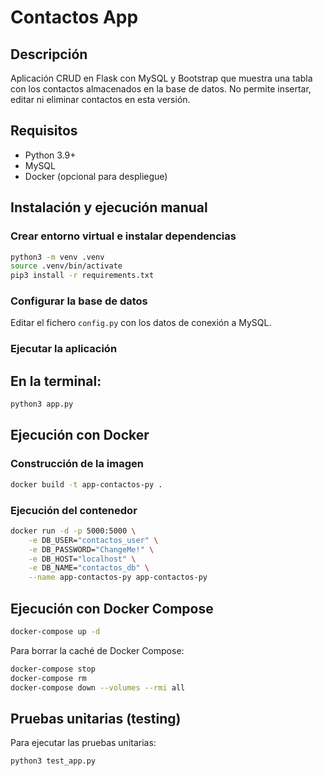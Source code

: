 # Contactos App

## Descripción

Aplicación CRUD en Flask con MySQL y Bootstrap que muestra una tabla con los contactos almacenados en la base de datos. No permite insertar, editar ni eliminar contactos en esta versión.

## Requisitos
- Python 3.9+
- MySQL
- Docker (opcional para despliegue)

## Instalación y ejecución manual

### Crear entorno virtual e instalar dependencias

```bash
python3 -m venv .venv
source .venv/bin/activate
pip3 install -r requirements.txt
```

### Configurar la base de datos

Editar el fichero `config.py` con los datos de conexión a MySQL.

### Ejecutar la aplicación

## En la terminal:

```bash
python3 app.py
```

## Ejecución con Docker

### Construcción de la imagen

```bash
docker build -t app-contactos-py .
```

### Ejecución del contenedor

```bash
docker run -d -p 5000:5000 \
    -e DB_USER="contactos_user" \
    -e DB_PASSWORD="ChangeMe!" \
    -e DB_HOST="localhost" \
    -e DB_NAME="contactos_db" \
    --name app-contactos-py app-contactos-py
```

## Ejecución con Docker Compose

```bash
docker-compose up -d
```

Para borrar la caché de Docker Compose:

```bash
docker-compose stop
docker-compose rm
docker-compose down --volumes --rmi all
```

## Pruebas unitarias (testing)

Para ejecutar las pruebas unitarias:

```bash
python3 test_app.py
```

